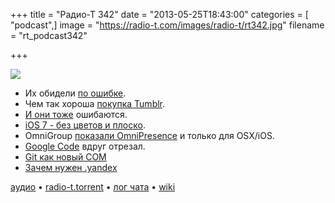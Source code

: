 +++
title = "Радио-Т 342"
date = "2013-05-25T18:43:00"
categories = [ "podcast",]
image = "https://radio-t.com/images/radio-t/rt342.jpg"
filename = "rt_podcast342"

+++

![](https://radio-t.com/images/radio-t/rt342.jpg)

* Их обидели [по ошибке](http://www.guardian.co.uk/world/2013/may/24/russian-social-network-site-vkontakte-banned).
* Чем так хороша [покупка Tumblr](http://allthingsd.com/20130524/why-tumblr-was-a-massive-steal-for-yahoo/).
* [И они тоже](http://techcrunch.com/2013/05/24/tumblr-proves-that-even-billion-dollar-companies-can-screw-up-mass-emails/) ошибаются.
* [iOS 7 - без цветов и плоско](http://9to5mac.com/2013/05/24/jony-ives-new-look-for-ios-7-black-white-and-flat-all-over/).
* OmniGroup [показали OmniPresence](http://www.tuaw.com/2013/05/22/omnigroup-releases-omnipresence-free-sync-technology-for-os-x-a/) и только для OSX/iOS.
* [Google Code](http://thenextweb.com/google/2013/05/22/google-codes-download-option-deprecated-due-to-misuse-only-existing-project-downloads-to) вдруг отрезал.
* [Git как новый COM](http://soberbuildengineer.com/blog/2013/05/git-is-the-new-com/)
* [Зачем нужен .yandex](http://habrahabr.ru/company/yandex/blog/180355/)


[аудио](http://cdn.radio-t.com/rt_podcast342.mp3) • [radio-t.torrent](http://www.radio-t.com/torrents/rt_podcast342.mp3.torrent) • [лог чата](http://chat.radio-t.com/logs/radio-t-342.html) • [wiki](http://wiki.radio-t.com/%D0%92%D1%8B%D0%BF%D1%83%D1%81%D0%BA_342)<audio src="http://cdn.radio-t.com/rt_podcast342.mp3" preload="none"></audio>